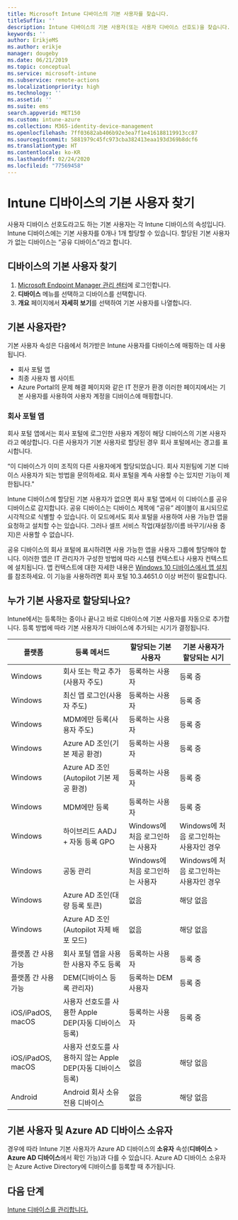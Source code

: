 ```yaml
---
title: Microsoft Intune 디바이스의 기본 사용자를 찾습니다.
titleSuffix: ''
description: Intune 디바이스의 기본 사용자(또는 사용자 디바이스 선호도)을 찾습니다.
keywords: ''
author: ErikjeMS
ms.author: erikje
manager: dougeby
ms.date: 06/21/2019
ms.topic: conceptual
ms.service: microsoft-intune
ms.subservice: remote-actions
ms.localizationpriority: high
ms.technology: ''
ms.assetid: ''
ms.suite: ems
search.appverid: MET150
ms.custom: intune-azure
ms.collection: M365-identity-device-management
ms.openlocfilehash: 7ff03682ab406b92e3ea7f1e416188119913cc87
ms.sourcegitcommit: 5881979c45fc973cba382413eaa193d369b8dcf6
ms.translationtype: HT
ms.contentlocale: ko-KR
ms.lasthandoff: 02/24/2020
ms.locfileid: "77569458"
---
```

# <a name="find-the-primary-user-of-an-intune-device"></a>Intune 디바이스의 기본 사용자 찾기

사용자 디바이스 선호도라고도 하는 기본 사용자는 각 Intune 디바이스의 속성입니다. Intune 디바이스에는 기본 사용자를 0개나 1개 할당할 수 있습니다. 할당된 기본 사용자가 없는 디바이스는 “공유 디바이스”라고 합니다.

## <a name="find-a-devices-primary-user"></a>디바이스의 기본 사용자 찾기

1. [Microsoft Endpoint Manager 관리 센터](https://go.microsoft.com/fwlink/?linkid=2109431)에 로그인합니다.
2. **디바이스** 메뉴를 선택하고 디바이스를 선택합니다.
3. **개요** 페이지에서 **자세히 보기**를 선택하여 기본 사용자를 나열합니다.

## <a name="what-is-the-primary-user"></a>기본 사용자란?
기본 사용자 속성은 다음에서 허가받은 Intune 사용자를 다바이스에 매핑하는 데 사용됩니다.
- 회사 포털 앱
- 최종 사용자 웹 사이트
- Azure Portal의 문제 해결 페이지와 같은 IT 전문가 환경 이러한 페이지에서는 기본 사용자를 사용하여 사용자 계정을 디바이스에 매핑합니다. 

### <a name="company-portal-app"></a>회사 포털 앱
회사 포털 앱에서는 회사 포털에 로그인한 사용자 계정이 해당 디바이스의 기본 사용자라고 예상합니다. 다른 사용자가 기본 사용자로 할당된 경우 회사 포털에서는 경고를 표시합니다.

“이 디바이스가 이미 조직의 다른 사용자에게 할당되었습니다. 회사 지원팀에 기본 디바이스 사용자가 되는 방법을 문의하세요. 회사 포털을 계속 사용할 수는 있지만 기능이 제한됩니다."

Intune 디바이스에 할당된 기본 사용자가 없으면 회사 포털 앱에서 이 디바이스를 공유 디바이스로 감지합니다. 공유 디바이스는 디바이스 제목에 “공유” 레이블이 표시되므로 시각적으로 식별할 수 있습니다. 이 모드에서도 회사 포털을 사용하여 사용 가능한 앱을 요청하고 설치할 수는 있습니다. 그러나 셀프 서비스 작업(재설정/이름 바꾸기/사용 중지)은 사용할 수 없습니다.  

공유 디바이스의 회사 포털에 표시하려면 사용 가능한 앱을 사용자 그룹에 할당해야 합니다. 이러한 앱은 IT 관리자가 구성한 방법에 따라 시스템 컨텍스트나 사용자 컨텍스트에 설치됩니다. 앱 컨텍스트에 대한 자세한 내용은 [Windows 10 디바이스에서 앱 설치](../apps/apps-windows-10-app-deploy.md)를 참조하세요. 이 기능을 사용하려면 회사 포털 10.3.4651.0 이상 버전이 필요합니다.


## <a name="who-is-assigned-as-the-primary-user"></a>누가 기본 사용자로 할당되나요?
Intune에서는 등록하는 중이나 끝나고 바로 디바이스에 기본 사용자를 자동으로 추가합니다. 등록 방법에 따라 기본 사용자가 디바이스에 추가되는 시기가 결정됩니다.

| 플랫폼 | 등록 메서드 | 할당되는 기본 사용자 | 기본 사용자가 할당되는 시기 |
| ---- | ---- | ---- | ---- |
| Windows | 회사 또는 학교 추가(사용자 주도) | 등록하는 사용자 | 등록 중 |   
| Windows | 최신 앱 로그인(사용자 주도) | 등록하는 사용자 | 등록 중 | 
| Windows | MDM에만 등록(사용자 주도) | 등록하는 사용자 | 등록 중 | 
| Windows | Azure AD 조인(기본 제공 환경) | 등록하는 사용자 | 등록 중 | 
| Windows | Azure AD 조인(Autopilot 기본 제공 환경) | 등록하는 사용자 | 등록 중 | 
| Windows | MDM에만 등록 | 등록하는 사용자 | 등록 중 | 
| Windows | 하이브리드 AADJ + 자동 등록 GPO | Windows에 처음 로그인하는 사용자 | Windows에 처음 로그인하는 사용자인 경우| 
| Windows | 공동 관리 | Windows에 처음 로그인하는 사용자 | Windows에 처음 로그인하는 사용자인 경우 | 
| Windows | Azure AD 조인(대량 등록 토큰) | 없음 | 해당 없음 | 
| Windows | Azure AD 조인(Autopilot 자체 배포 모드) | 없음 | 해당 없음 | 
| 플랫폼 간 사용 가능 | 회사 포털 앱을 사용한 사용자 주도 등록 | 등록하는 사용자 | 등록 중 |
| 플랫폼 간 사용 가능 | DEM(디바이스 등록 관리자) | 등록하는 DEM 사용자 | 등록 중 |
| iOS/iPadOS, macOS | 사용자 선호도를 사용한 Apple DEP(자동 디바이스 등록) | 등록하는 사용자 | 등록 중 |
| iOS/iPadOS, macOS | 사용자 선호도를 사용하지 않는 Apple DEP(자동 디바이스 등록) | 없음 | 해당 없음 |
| Android | Android 회사 소유 전용 디바이스 | 없음 | 해당 없음 |

## <a name="primary-user-and-azure-ad-device-owner"></a>기본 사용자 및 Azure AD 디바이스 소유자
경우에 따라 Intune 기본 사용자가 Azure AD 디바이스의 **소유자** 속성(**디바이스** > **Azure AD 디바이스**에서 확인 가능)과 다를 수 있습니다. Azure AD 디바이스 소유자는 Azure Active Directory에 디바이스를 등록할 때 추가됩니다.

## <a name="next-steps"></a>다음 단계
[Intune 디바이스를 관리합니다.](device-management.md)
